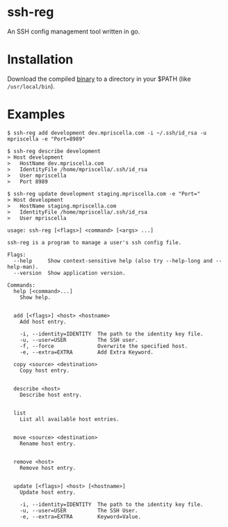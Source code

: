 # ssh-reg
An SSH config management tool written in go.

# Installation
Download the compiled [binary](https://github.com/mpriscella/ssh-reg/releases/download/v0.5.4/ssh-reg) to a directory in your $PATH (like `/usr/local/bin`).

# Examples
`$ ssh-reg add development dev.mpriscella.com -i ~/.ssh/id_rsa -u mpriscella -e "Port=8989"`

```
$ ssh-reg describe development
> Host development
>   HostName dev.mpriscella.com
>   IdentityFile /home/mpriscella/.ssh/id_rsa
>   User mpriscella
>   Port 8989
```

```
$ ssh-reg update development staging.mpriscella.com -e "Port="
> Host development
>   HostName staging.mpriscella.com
>   IdentityFile /home/mpriscella/.ssh/id_rsa
>   User mpriscella
```

````
usage: ssh-reg [<flags>] <command> [<args> ...]

ssh-reg is a program to manage a user's ssh config file.

Flags:
  --help     Show context-sensitive help (also try --help-long and --help-man).
  --version  Show application version.

Commands:
  help [<command>...]
    Show help.


  add [<flags>] <host> <hostname>
    Add host entry.

    -i, --identity=IDENTITY  The path to the identity key file.
    -u, --user=USER          The SSH user.
    -f, --force              Overwrite the specified host.
    -e, --extra=EXTRA        Add Extra Keyword.

  copy <source> <destination>
    Copy host entry.


  describe <host>
    Describe host entry.


  list
    List all available host entries.


  move <source> <destination>
    Rename host entry.


  remove <host>
    Remove host entry.


  update [<flags>] <host> [<hostname>]
    Update host entry.

    -i, --identity=IDENTITY  The path to the identity key file.
    -u, --user=USER          The SSH User.
    -e, --extra=EXTRA        Keyword=Value.
````
